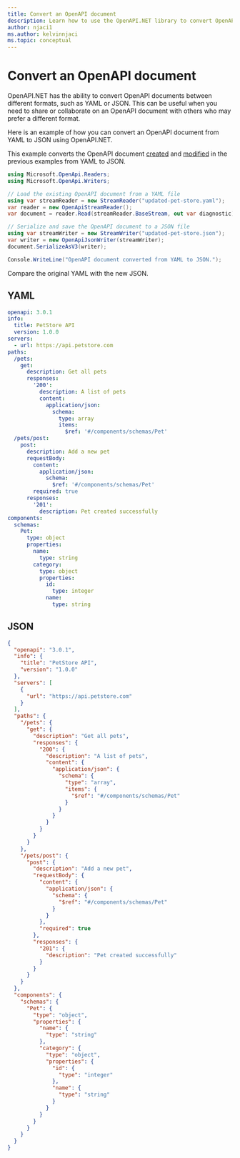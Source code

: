```yaml
---
title: Convert an OpenAPI document
description: Learn how to use the OpenAPI.NET library to convert OpenAPI documents between YAML and JSON
author: njaci1
ms.author: kelvinnjaci
ms.topic: conceptual
---
```


# Convert an OpenAPI document

OpenAPI.NET has the ability to convert OpenAPI documents between different formats, such as YAML or JSON. This can be useful when you need to share or collaborate on an OpenAPI document with others who may prefer a different format.

Here is an example of how you can convert an OpenAPI document from YAML to JSON using OpenAPI.NET.

This example converts the OpenAPI document [created](create-openapi.md) and [modified](create-openpi.md) in the previous examples from YAML to JSON.

```csharp
using Microsoft.OpenApi.Readers;
using Microsoft.OpenApi.Writers;

// Load the existing OpenAPI document from a YAML file
using var streamReader = new StreamReader("updated-pet-store.yaml");
var reader = new OpenApiStreamReader();
var document = reader.Read(streamReader.BaseStream, out var diagnostic);

// Serialize and save the OpenAPI document to a JSON file
using var streamWriter = new StreamWriter("updated-pet-store.json");
var writer = new OpenApiJsonWriter(streamWriter);
document.SerializeAsV3(writer);

Console.WriteLine("OpenAPI document converted from YAML to JSON.");
```

Compare the original YAML with the new JSON.

## YAML

```yaml
openapi: 3.0.1
info:
  title: PetStore API
  version: 1.0.0
servers:
  - url: https://api.petstore.com
paths:
  /pets:
    get:
      description: Get all pets
      responses:
        '200':
          description: A list of pets
          content:
            application/json:
              schema:
                type: array
                items:
                  $ref: '#/components/schemas/Pet'
  /pets/post:
    post:
      description: Add a new pet
      requestBody:
        content:
          application/json:
            schema:
              $ref: '#/components/schemas/Pet'
        required: true
      responses:
        '201':
          description: Pet created successfully
components:
  schemas:
    Pet:
      type: object
      properties:
        name:
          type: string
        category:
          type: object
          properties:
            id:
              type: integer
            name:
              type: string
```

## JSON

```json
{
  "openapi": "3.0.1",
  "info": {
    "title": "PetStore API",
    "version": "1.0.0"
  },
  "servers": [
    {
      "url": "https://api.petstore.com"
    }
  ],
  "paths": {
    "/pets": {
      "get": {
        "description": "Get all pets",
        "responses": {
          "200": {
            "description": "A list of pets",
            "content": {
              "application/json": {
                "schema": {
                  "type": "array",
                  "items": {
                    "$ref": "#/components/schemas/Pet"
                  }
                }
              }
            }
          }
        }
      }
    },
    "/pets/post": {
      "post": {
        "description": "Add a new pet",
        "requestBody": {
          "content": {
            "application/json": {
              "schema": {
                "$ref": "#/components/schemas/Pet"
              }
            }
          },
          "required": true
        },
        "responses": {
          "201": {
            "description": "Pet created successfully"
          }
        }
      }
    }
  },
  "components": {
    "schemas": {
      "Pet": {
        "type": "object",
        "properties": {
          "name": {
            "type": "string"
          },
          "category": {
            "type": "object",
            "properties": {
              "id": {
                "type": "integer"
              },
              "name": {
                "type": "string"
              }
            }
          }
        }
      }
    }
  }
}
```
